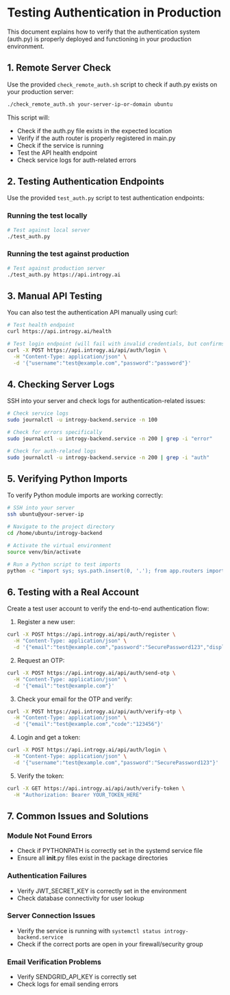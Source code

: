 # Testing Authentication in Production

This document explains how to verify that the authentication system (auth.py) is properly deployed and functioning in your production environment.

## 1. Remote Server Check

Use the provided `check_remote_auth.sh` script to check if auth.py exists on your production server:

```bash
./check_remote_auth.sh your-server-ip-or-domain ubuntu
```

This script will:
- Check if the auth.py file exists in the expected location
- Verify if the auth router is properly registered in main.py
- Check if the service is running
- Test the API health endpoint
- Check service logs for auth-related errors

## 2. Testing Authentication Endpoints

Use the provided `test_auth.py` script to test authentication endpoints:

### Running the test locally

```bash
# Test against local server
./test_auth.py
```

### Running the test against production

```bash
# Test against production server
./test_auth.py https://api.introgy.ai
```

## 3. Manual API Testing

You can also test the authentication API manually using curl:

```bash
# Test health endpoint
curl https://api.introgy.ai/health

# Test login endpoint (will fail with invalid credentials, but confirms endpoint exists)
curl -X POST https://api.introgy.ai/api/auth/login \
  -H "Content-Type: application/json" \
  -d '{"username":"test@example.com","password":"password"}'
```

## 4. Checking Server Logs

SSH into your server and check logs for authentication-related issues:

```bash
# Check service logs
sudo journalctl -u introgy-backend.service -n 100

# Check for errors specifically
sudo journalctl -u introgy-backend.service -n 200 | grep -i "error"

# Check for auth-related logs
sudo journalctl -u introgy-backend.service -n 200 | grep -i "auth"
```

## 5. Verifying Python Imports

To verify Python module imports are working correctly:

```bash
# SSH into your server
ssh ubuntu@your-server-ip

# Navigate to the project directory
cd /home/ubuntu/introgy-backend

# Activate the virtual environment
source venv/bin/activate

# Run a Python script to test imports
python -c "import sys; sys.path.insert(0, '.'); from app.routers import auth; print('Auth module successfully imported')"
```

## 6. Testing with a Real Account

Create a test user account to verify the end-to-end authentication flow:

1. Register a new user:
```bash
curl -X POST https://api.introgy.ai/api/auth/register \
  -H "Content-Type: application/json" \
  -d '{"email":"test@example.com","password":"SecurePassword123","display_name":"Test User"}'
```

2. Request an OTP:
```bash
curl -X POST https://api.introgy.ai/api/auth/send-otp \
  -H "Content-Type: application/json" \
  -d '{"email":"test@example.com"}'
```

3. Check your email for the OTP and verify:
```bash
curl -X POST https://api.introgy.ai/api/auth/verify-otp \
  -H "Content-Type: application/json" \
  -d '{"email":"test@example.com","code":"123456"}'
```

4. Login and get a token:
```bash
curl -X POST https://api.introgy.ai/api/auth/login \
  -H "Content-Type: application/json" \
  -d '{"username":"test@example.com","password":"SecurePassword123"}'
```

5. Verify the token:
```bash
curl -X GET https://api.introgy.ai/api/auth/verify-token \
  -H "Authorization: Bearer YOUR_TOKEN_HERE"
```

## 7. Common Issues and Solutions

### Module Not Found Errors
- Check if PYTHONPATH is correctly set in the systemd service file
- Ensure all __init__.py files exist in the package directories

### Authentication Failures
- Verify JWT_SECRET_KEY is correctly set in the environment
- Check database connectivity for user lookup

### Server Connection Issues
- Verify the service is running with `systemctl status introgy-backend.service`
- Check if the correct ports are open in your firewall/security group

### Email Verification Problems
- Verify SENDGRID_API_KEY is correctly set
- Check logs for email sending errors 